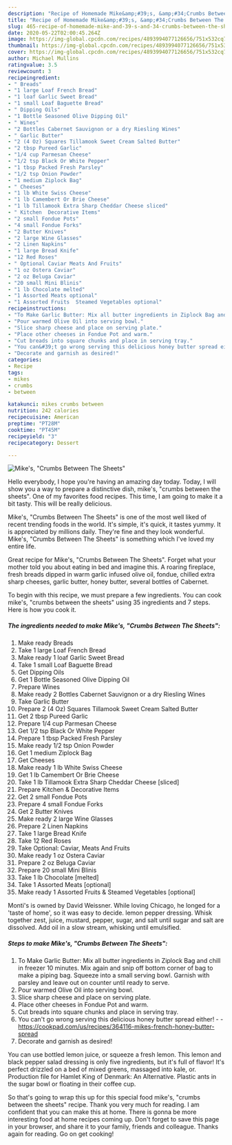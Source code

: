 ```yaml
---
description: "Recipe of Homemade Mike&amp;#39;s, &amp;#34;Crumbs Between The Sheets&amp;#34;"
title: "Recipe of Homemade Mike&amp;#39;s, &amp;#34;Crumbs Between The Sheets&amp;#34;"
slug: 465-recipe-of-homemade-mike-and-39-s-and-34-crumbs-between-the-sheets-and-34
date: 2020-05-22T02:00:45.264Z
image: https://img-global.cpcdn.com/recipes/4893994077126656/751x532cq70/mikes-crumbs-between-the-sheets-recipe-main-photo.jpg
thumbnail: https://img-global.cpcdn.com/recipes/4893994077126656/751x532cq70/mikes-crumbs-between-the-sheets-recipe-main-photo.jpg
cover: https://img-global.cpcdn.com/recipes/4893994077126656/751x532cq70/mikes-crumbs-between-the-sheets-recipe-main-photo.jpg
author: Michael Mullins
ratingvalue: 3.5
reviewcount: 3
recipeingredient:
- " Breads"
- "1 large Loaf French Bread"
- "1 loaf Garlic Sweet Bread"
- "1 small Loaf Baguette Bread"
- " Dipping Oils"
- "1 Bottle Seasoned Olive Dipping Oil"
- " Wines"
- "2 Bottles Cabernet Sauvignon or a dry Riesling Wines"
- " Garlic Butter"
- "2 (4 Oz) Squares Tillamook Sweet Cream Salted Butter"
- "2 tbsp Pureed Garlic"
- "1/4 cup Parmesan Cheese"
- "1/2 tsp Black Or White Pepper"
- "1 tbsp Packed Fresh Parsley"
- "1/2 tsp Onion Powder"
- "1 medium Ziplock Bag"
- " Cheeses"
- "1 lb White Swiss Cheese"
- "1 lb Camembert Or Brie Cheese"
- "1 lb Tillamook Extra Sharp Cheddar Cheese sliced"
- " Kitchen  Decorative Items"
- "2 small Fondue Pots"
- "4 small Fondue Forks"
- "2 Butter Knives"
- "2 large Wine Glasses"
- "2 Linen Napkins"
- "1 large Bread Knife"
- "12 Red Roses"
- " Optional Caviar Meats And Fruits"
- "1 oz Ostera Caviar"
- "2 oz Beluga Caviar"
- "20 small Mini Blinis"
- "1 lb Chocolate melted"
- "1 Assorted Meats optional"
- "1 Assorted Fruits  Steamed Vegetables optional"
recipeinstructions:
- "To Make Garlic Butter: Mix all butter ingredients in Ziplock Bag and chill in freezer 10 minutes. Mix again and snip off bottom corner of bag to make a piping bag. Squeeze into a small serving bowl. Garnish with parsley and leave out on counter until ready to serve."
- "Pour warmed Olive Oil into serving bowl."
- "Slice sharp cheese and place on serving plate."
- "Place other cheeses in Fondue Pot and warm."
- "Cut breads into square chunks and place in serving tray."
- "You can&#39;t go wrong serving this delicious honey butter spread either!  https://cookpad.com/us/recipes/364116-mikes-french-honey-butter-spread"
- "Decorate and garnish as desired!"
categories:
- Recipe
tags:
- mikes
- crumbs
- between

katakunci: mikes crumbs between 
nutrition: 242 calories
recipecuisine: American
preptime: "PT28M"
cooktime: "PT45M"
recipeyield: "3"
recipecategory: Dessert

---
```



![Mike&#39;s, &#34;Crumbs Between The Sheets&#34;](https://img-global.cpcdn.com/recipes/4893994077126656/751x532cq70/mikes-crumbs-between-the-sheets-recipe-main-photo.jpg)

Hello everybody, I hope you're having an amazing day today. Today, I will show you a way to prepare a distinctive dish, mike&#39;s, &#34;crumbs between the sheets&#34;. One of my favorites food recipes. This time, I am going to make it a bit tasty. This will be really delicious.

Mike&#39;s, &#34;Crumbs Between The Sheets&#34; is one of the most well liked of recent trending foods in the world. It's simple, it's quick, it tastes yummy. It is appreciated by millions daily. They're fine and they look wonderful. Mike&#39;s, &#34;Crumbs Between The Sheets&#34; is something which I've loved my entire life.

Great recipe for Mike&#39;s, &#34;Crumbs Between The Sheets&#34;. Forget what your mother told you about eating in bed and imagine this. A roaring fireplace, fresh breads dipped in warm garlic infused olive oil, fondue, chilled extra sharp cheeses, garlic butter, honey butter, several bottles of Cabernet.


To begin with this recipe, we must prepare a few ingredients. You can cook mike&#39;s, &#34;crumbs between the sheets&#34; using 35 ingredients and 7 steps. Here is how you cook it.

<!--inarticleads1-->

##### The ingredients needed to make Mike&#39;s, &#34;Crumbs Between The Sheets&#34;:

1. Make ready  Breads
1. Take 1 large Loaf French Bread
1. Make ready 1 loaf Garlic Sweet Bread
1. Take 1 small Loaf Baguette Bread
1. Get  Dipping Oils
1. Get 1 Bottle Seasoned Olive Dipping Oil
1. Prepare  Wines
1. Make ready 2 Bottles Cabernet Sauvignon or a dry Riesling Wines
1. Take  Garlic Butter
1. Prepare 2 (4 Oz) Squares Tillamook Sweet Cream Salted Butter
1. Get 2 tbsp Pureed Garlic
1. Prepare 1/4 cup Parmesan Cheese
1. Get 1/2 tsp Black Or White Pepper
1. Prepare 1 tbsp Packed Fresh Parsley
1. Make ready 1/2 tsp Onion Powder
1. Get 1 medium Ziplock Bag
1. Get  Cheeses
1. Make ready 1 lb White Swiss Cheese
1. Get 1 lb Camembert Or Brie Cheese
1. Take 1 lb Tillamook Extra Sharp Cheddar Cheese [sliced]
1. Prepare  Kitchen &amp; Decorative Items
1. Get 2 small Fondue Pots
1. Prepare 4 small Fondue Forks
1. Get 2 Butter Knives
1. Make ready 2 large Wine Glasses
1. Prepare 2 Linen Napkins
1. Take 1 large Bread Knife
1. Take 12 Red Roses
1. Take  Optional: Caviar, Meats And Fruits
1. Make ready 1 oz Ostera Caviar
1. Prepare 2 oz Beluga Caviar
1. Prepare 20 small Mini Blinis
1. Take 1 lb Chocolate [melted]
1. Take 1 Assorted Meats [optional]
1. Make ready 1 Assorted Fruits &amp; Steamed Vegetables [optional]


Monti&#39;s is owned by David Weissner. While loving Chicago, he longed for a &#39;taste of home&#39;, so it was easy to decide. lemon pepper dressing. Whisk together zest, juice, mustard, pepper, sugar, and salt until sugar and salt are dissolved. Add oil in a slow stream, whisking until emulsified. 

<!--inarticleads2-->

##### Steps to make Mike&#39;s, &#34;Crumbs Between The Sheets&#34;:

1. To Make Garlic Butter: Mix all butter ingredients in Ziplock Bag and chill in freezer 10 minutes. Mix again and snip off bottom corner of bag to make a piping bag. Squeeze into a small serving bowl. Garnish with parsley and leave out on counter until ready to serve.
1. Pour warmed Olive Oil into serving bowl.
1. Slice sharp cheese and place on serving plate.
1. Place other cheeses in Fondue Pot and warm.
1. Cut breads into square chunks and place in serving tray.
1. You can&#39;t go wrong serving this delicious honey butter spread either! -  - https://cookpad.com/us/recipes/364116-mikes-french-honey-butter-spread
1. Decorate and garnish as desired!


You can use bottled lemon juice, or squeeze a fresh lemon. This lemon and black pepper salad dressing is only five ingredients, but it&#39;s full of flavor! It&#39;s perfect drizzled on a bed of mixed greens, massaged into kale, or. Production file for Hamlet King of Denmark: An Alternative. Plastic ants in the sugar bowl or floating in their coffee cup. 

So that's going to wrap this up for this special food mike&#39;s, &#34;crumbs between the sheets&#34; recipe. Thank you very much for reading. I am confident that you can make this at home. There is gonna be more interesting food at home recipes coming up. Don't forget to save this page in your browser, and share it to your family, friends and colleague. Thanks again for reading. Go on get cooking!
